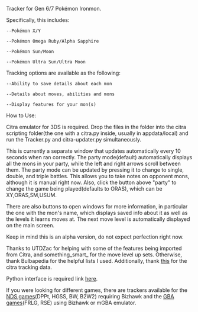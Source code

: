 Tracker for Gen 6/7 Pokémon Ironmon.

Specifically, this includes:

    --Pokémon X/Y

    --Pokémon Omega Ruby/Alpha Sapphire

    --Pokémon Sun/Moon

    --Pokémon Ultra Sun/Ultra Moon

Tracking options are available as the following:

    --Ability to save details about each mon

    --Details about moves, abilities and mons

    --Display features for your mon(s)

How to Use:
 
Citra emulator for 3DS is required. Drop the files in the folder into the citra scripting folder(the one with a citra.py inside, usually in appdata/local) and run the Tracker.py and citra-updater.py simultaneously.

This is currently a separate window that updates automatically every 10 seconds when ran correctly. The party mode(default) automatically displays all the mons in your party, while the left and right arrows scroll between them. The party mode can be updated by pressing it to change to single, double, and triple battles. This allows you to take notes on opponent mons, although it is manual right now. Also, click the button above "party" to change the game being played(defaults to ORAS), which can be XY,ORAS,SM,USUM. 

There are also buttons to open windows for more information, in particular the one with the mon's name, which displays saved info about it as well as the levels it learns moves at. The next move level is automatically displayed on the main screen.

Keep in mind this is an alpha version, do not expect perfection right now.

Thanks to UTDZac for helping with some of the features being imported from Citra, and something_smart_ for the move level up sets. Otherwise, thank Bulbapedia for the helpful lists I used. Additionally, thank [this](https://github.com/EverOddish/PokeStreamer-Tools) for the citra tracking data.

Python interface is required link [here](https://www.python.org/downloads/).

If you were looking for different games, there are trackers available for the [NDS games](https://github.com/Brian0255/NDS-Ironmon-Tracker)(DPPt, HGSS, BW, B2W2) requiring Bizhawk and the [GBA games](https://github.com/besteon/Ironmon-Tracker)(FRLG, RSE) using Bizhawk or mGBA emulator.
